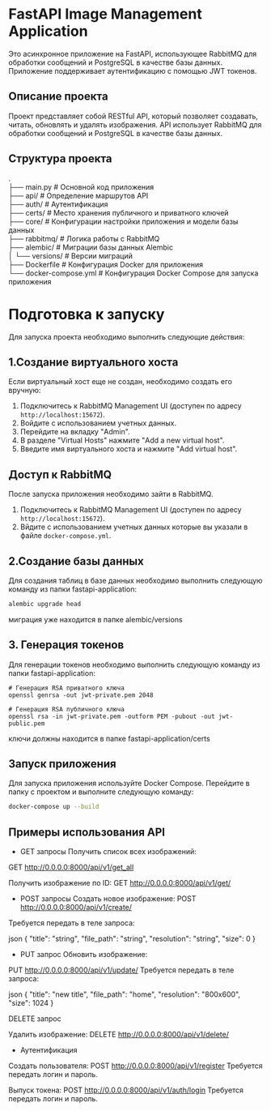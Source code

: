 # FastAPI Image Management Application

Это асинхронное приложение на FastAPI, использующее RabbitMQ для обработки сообщений и PostgreSQL в качестве базы данных. Приложение поддерживает аутентификацию с помощью JWT токенов.

## Описание проекта

Проект представляет собой RESTful API, который позволяет создавать, читать, обновлять и удалять изображения. API использует RabbitMQ для обработки сообщений и PostgreSQL в качестве базы данных.

## Структура проекта

.<br>
├── main.py # Основной код приложения<br>
├── api/ # Определение маршрутов API<br>
├── auth/ # Аутентификация<br>
├── certs/ # Место хранения публичного и приватного ключей<br>
├── core/ # Конфигурации настройки приложения и модели базы данных<br>
├── rabbitmq/ # Логика работы с RabbitMQ<br>
├── alembic/ # Миграции базы данных Alembic<br>
│ └── versions/ # Версии миграций<br>
├── Dockerfile # Конфигурация Docker для приложения<br>
└── docker-compose.yml # Конфигурация Docker Compose для запуска приложения<br>

# Подготовка к запуску

Для запуска проекта необходимо выполнить следующие действия:

## 1.Создание виртуального хоста

Если виртуальный хост еще не создан, необходимо создать его вручную:

1. Подключитесь к RabbitMQ Management UI (доступен по адресу `http://localhost:15672`).
2. Войдите с использованием учетных данных.
3. Перейдите на вкладку "Admin".
4. В разделе "Virtual Hosts" нажмите "Add a new virtual host".
5. Введите имя виртуального хоста и нажмите "Add virtual host".

##  Доступ к RabbitMQ

После запуска приложения необходимо зайти в RabbitMQ.

1. Подключитесь к RabbitMQ Management UI (доступен по адресу `http://localhost:15672`).
2. Вйдите с использованием учетных данных которые вы указали в файле `docker-compose.yml`.


## 2.Создание базы данных

Для создания таблиц в базе данных необходимо выполнить следующую команду из папки fastapi-application:

```bash
alembic upgrade head
```
миграция уже находится в папке alembic/versions

## 3. Генерация токенов

Для генерации токенов необходимо выполнить следующую команду из папки fastapi-application:

```shell
# Генерация RSA приватного ключа
openssl genrsa -out jwt-private.pem 2048
```

```shell
# Генерация RSA публичного ключа
openssl rsa -in jwt-private.pem -outform PEM -pubout -out jwt-public.pem
```

ключи должны находится в папке fastapi-application/certs

## Запуск приложения

Для запуска приложения используйте Docker Compose. Перейдите в папку с проектом и выполните следующую команду:

```bash
docker-compose up --build
```

## Примеры использования API

- GET запросы
Получить список всех изображений:

GET http://0.0.0.0:8000/api/v1/get_all

Получить изображение по ID:
GET http://0.0.0.0:8000/api/v1/get/<id>

- POST запросы 
Создать новое изображение:
POST http://0.0.0.0:8000/api/v1/create/

Требуется передать в теле запроса:

json
{
  "title": "string",
  "file_path": "string",
  "resolution": "string",
  "size": 0
}

- PUT запрос
Обновить изображение:

PUT http://0.0.0.0:8000/api/v1/update/<id>
Требуется передать в теле запроса:

json
{
  "title": "new title",
  "file_path": "home",
  "resolution": "800x600",
  "size": 1024
}


DELETE запрос

Удалить изображение:
DELETE http://0.0.0.0:8000/api/v1/delete/<id>


- Аутентификация

Создать пользователя:
POST http://0.0.0.0:8000/api/v1/register
Требуется передать логин и пароль.

Выпуск токена:
POST http://0.0.0.0:8000/api/v1/auth/login
Требуется передать логин и пароль.


